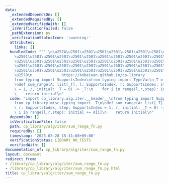 ```yaml
---
data:
  _extendedDependsOn: []
  _extendedRequiredBy: []
  _extendedVerifiedWith: []
  _isVerificationFailed: false
  _pathExtension: py
  _verificationStatusIcon: ':warning:'
  attributes:
    links: []
  bundledCode: "'''\n\u257A\u2501\u2501\u2501\u2501\u2501\u2501\u2501\u2501\u2501\u2501\
    \u2501\u2501\u2501\u2501\u2501\u2501\u2501\u2501\u2501\u2501\u2501\u2501\u2501\
    \u2501\u2501\u2501\u2501\u2501\u2501\u2501\u2501\u2501\u2501\u2501\u2501\u2501\
    \u2501\u2501\u2501\u2501\u2501\u2501\u2501\u2501\u2501\u2501\u2501\u2501\u2501\
    \u2501\u2501\u2501\u2501\u2501\u2501\u2501\u2501\u2501\u2501\u2501\u2501\u2501\
    \u2578\n             https://kobejean.github.io/cp-library               \n'''\n\
    from typing import SupportsIndex\nfrom typing import TypeVar\n_T = TypeVar('T')\n\
    \ndef sum_range(A: list[_T], l: SupportsIndex, r: SupportsIndex, step: SupportsIndex\
    \ = 1, /, initial: _T = 0) -> _T:\n    for i in range(l,r,step): initial += A[i]\n\
    \    return initial\n"
  code: "import cp_library.alg.iter.__header__\nfrom typing import SupportsIndex\n\
    from cp_library.misc.typing import _T\n\ndef sum_range(A: list[_T], l: SupportsIndex,\
    \ r: SupportsIndex, step: SupportsIndex = 1, /, initial: _T = 0) -> _T:\n    for\
    \ i in range(l,r,step): initial += A[i]\n    return initial\n"
  dependsOn: []
  isVerificationFile: false
  path: cp_library/alg/iter/sum_range_fn.py
  requiredBy: []
  timestamp: '2025-03-28 15:11:08+09:00'
  verificationStatus: LIBRARY_NO_TESTS
  verifiedWith: []
documentation_of: cp_library/alg/iter/sum_range_fn.py
layout: document
redirect_from:
- /library/cp_library/alg/iter/sum_range_fn.py
- /library/cp_library/alg/iter/sum_range_fn.py.html
title: cp_library/alg/iter/sum_range_fn.py
---
```

